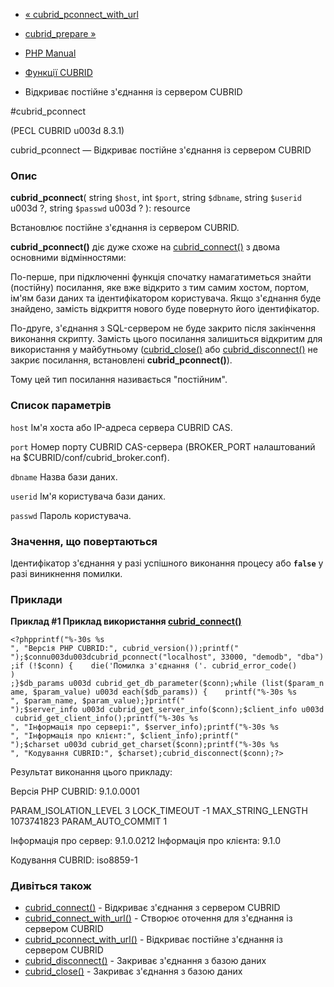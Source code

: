 - [« cubrid_pconnect_with_url](function.cubrid-pconnect-with-url.md)
- [cubrid_prepare »](function.cubrid-prepare.md)

- [PHP Manual](index.md)
- [Функції CUBRID](ref.cubrid.md)
- Відкриває постійне з'єднання із сервером CUBRID

#cubrid_pconnect

(PECL CUBRID u003d 8.3.1)

cubrid_pconnect — Відкриває постійне з'єднання із сервером CUBRID

### Опис

**cubrid_pconnect**(
string `$host`,
int `$port`,
string `$dbname`,
string `$userid` u003d ?,
string `$passwd` u003d ?
): resource

Встановлює постійне з'єднання із сервером CUBRID.

**cubrid_pconnect()** діє дуже схоже на
[cubrid_connect()](function.cubrid-connect.md) з двома основними
відмінностями:

По-перше, при підключенні функція спочатку намагатиметься знайти (постійну)
посилання, яке вже відкрито з тим самим хостом, портом, ім'ям бази даних
та ідентифікатором користувача. Якщо з'єднання буде знайдено, замість
відкриття нового буде повернуто його ідентифікатор.

По-друге, з'єднання з SQL-сервером не буде закрито після закінчення
виконання скрипту. Замість цього посилання залишиться відкритим для
використання у майбутньому ([cubrid_close()](function.cubrid-close.md)
або [cubrid_disconnect()](function.cubrid-disconnect.md) не закриє
посилання, встановлені **cubrid_pconnect()**).

Тому цей тип посилання називається "постійним".

### Список параметрів

`host`
Ім'я хоста або IP-адреса сервера CUBRID CAS.

`port`
Номер порту CUBRID CAS-сервера (BROKER_PORT налаштований на
$CUBRID/conf/cubrid_broker.conf).

`dbname`
Назва бази даних.

`userid`
Ім'я користувача бази даних.

`passwd`
Пароль користувача.

### Значення, що повертаються

Ідентифікатор з'єднання у разі успішного виконання процесу або
**`false`** у разі виникнення помилки.

### Приклади

**Приклад #1 Приклад використання
[cubrid_connect()](function.cubrid-connect.md)**

` <?phpprintf("%-30s %s
", "Версія PHP CUBRID:", cubrid_version());printf("
");$connu003du003dcubrid_pconnect("localhost", 33000, "demodb", "dba");if (!$conn) {    die('Помилка з'єднання ('. cubrid_error_code()      ) ;}$db_params u003d cubrid_get_db_parameter($conn);while (list($param_name, $param_value) u003d each($db_params)) {    printf("%-30s %s
", $param_name, $param_value);}printf("
");$server_info u003d cubrid_get_server_info($conn);$client_info u003d cubrid_get_client_info();printf("%-30s %s
", "Інформація про сервері:", $server_info);printf("%-30s %s
", "Інформація про клієнт:", $client_info);printf("
");$charset u003d cubrid_get_charset($conn);printf("%-30s %s
", "Кодування CUBRID:", $charset);cubrid_disconnect($conn);?> `

Результат виконання цього прикладу:

Версія PHP CUBRID: 9.1.0.0001

PARAM_ISOLATION_LEVEL 3
LOCK_TIMEOUT -1
MAX_STRING_LENGTH 1073741823
PARAM_AUTO_COMMIT 1

Інформація про сервер: 9.1.0.0212
Інформація про клієнта: 9.1.0

Кодування CUBRID: iso8859-1

### Дивіться також

- [cubrid_connect()](function.cubrid-connect.md) - Відкриває
з'єднання з сервером CUBRID
- [cubrid_connect_with_url()](function.cubrid-connect-with-url.md) -
Створює оточення для з'єднання із сервером CUBRID
- [cubrid_pconnect_with_url()](function.cubrid-pconnect-with-url.md) -
Відкриває постійне з'єднання із сервером CUBRID
- [cubrid_disconnect()](function.cubrid-disconnect.md) - Закриває
з'єднання з базою даних
- [cubrid_close()](function.cubrid-close.md) - Закриває з'єднання
з базою даних
